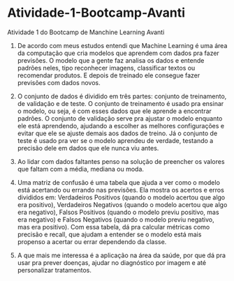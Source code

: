 # Atividade-1-Bootcamp-Avanti
Atividade 1 do Bootcamp de Manchine Learning Avanti

1. De acordo com meus estudos entendi que Machine Learning é uma área da computação que cria modelos que aprendem com dados pra fazer previsões. O modelo que a gente faz analisa os dados e entende padrões neles, tipo reconhecer imagens, classificar textos ou recomendar produtos. E depois de treinado ele consegue fazer previsões com dados novos.

2. O conjunto de dados é dividido em três partes: conjunto de treinamento, de validação e de teste. O conjunto de treinamento é usado pra ensinar o modelo, ou seja, é com esses dados que ele aprende a encontrar padrões. O conjunto de validação serve pra ajustar o modelo enquanto ele está aprendendo, ajudando a escolher as melhores configurações e evitar que ele se ajuste demais aos dados de treino. Já o conjunto de teste é usado pra ver se o modelo aprendeu de verdade, testando a precisão dele em dados que ele nunca viu antes.

3. Ao lidar com dados faltantes penso na solução de preencher os valores que faltam com a média, mediana ou moda.

4. Uma matriz de confusão é uma tabela que ajuda a ver como o modelo está acertando ou errando nas previsões. Ela mostra os acertos e erros divididos em: Verdadeiros Positivos (quando o modelo acertou que algo era positivo), Verdadeiros Negativos (quando o modelo acertou que algo era negativo), Falsos Positivos (quando o modelo previu positivo, mas era negativo) e Falsos Negativos (quando o modelo previu negativo, mas era positivo). Com essa tabela, dá pra calcular métricas como precisão e recall, que ajudam a entender se o modelo está mais propenso a acertar ou errar dependendo da classe. 

5. A que mais me interessa é a aplicação na área da saúde, por que dá pra usar pra prever doenças, ajudar no diagnóstico por imagem e até personalizar tratamentos.

